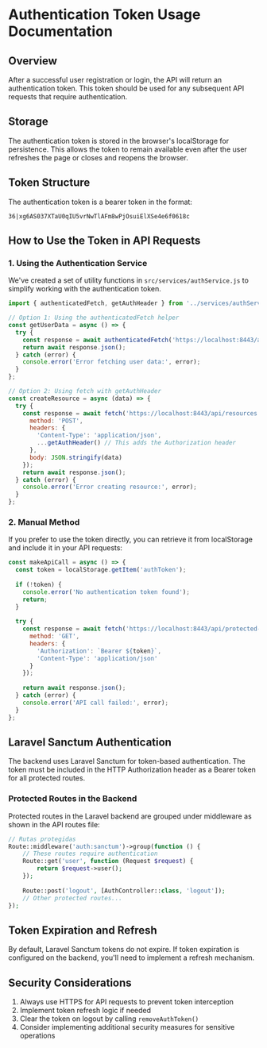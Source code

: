 # Authentication Token Usage Documentation

## Overview

After a successful user registration or login, the API will return an authentication token. This token should be used for any subsequent API requests that require authentication.

## Storage

The authentication token is stored in the browser's localStorage for persistence. This allows the token to remain available even after the user refreshes the page or closes and reopens the browser.

## Token Structure

The authentication token is a bearer token in the format:
```
36|xg6AS037XTaU0qIU5vrNwTlAFm8wPjOsuiElXSe4e6f0618c
```

## How to Use the Token in API Requests

### 1. Using the Authentication Service

We've created a set of utility functions in `src/services/authService.js` to simplify working with the authentication token.

```javascript
import { authenticatedFetch, getAuthHeader } from '../services/authService';

// Option 1: Using the authenticatedFetch helper
const getUserData = async () => {
  try {
    const response = await authenticatedFetch('https://localhost:8443/api/user');
    return await response.json();
  } catch (error) {
    console.error('Error fetching user data:', error);
  }
};

// Option 2: Using fetch with getAuthHeader
const createResource = async (data) => {
  try {
    const response = await fetch('https://localhost:8443/api/resources', {
      method: 'POST',
      headers: {
        'Content-Type': 'application/json',
        ...getAuthHeader() // This adds the Authorization header
      },
      body: JSON.stringify(data)
    });
    return await response.json();
  } catch (error) {
    console.error('Error creating resource:', error);
  }
};
```

### 2. Manual Method

If you prefer to use the token directly, you can retrieve it from localStorage and include it in your API requests:

```javascript
const makeApiCall = async () => {
  const token = localStorage.getItem('authToken');
  
  if (!token) {
    console.error('No authentication token found');
    return;
  }
  
  try {
    const response = await fetch('https://localhost:8443/api/protected-endpoint', {
      method: 'GET',
      headers: {
        'Authorization': `Bearer ${token}`,
        'Content-Type': 'application/json'
      }
    });
    
    return await response.json();
  } catch (error) {
    console.error('API call failed:', error);
  }
};
```

## Laravel Sanctum Authentication

The backend uses Laravel Sanctum for token-based authentication. The token must be included in the HTTP Authorization header as a Bearer token for all protected routes.

### Protected Routes in the Backend

Protected routes in the Laravel backend are grouped under middleware as shown in the API routes file:

```php
// Rutas protegidas
Route::middleware('auth:sanctum')->group(function () {
    // These routes require authentication
    Route::get('user', function (Request $request) {
        return $request->user();
    });
    
    Route::post('logout', [AuthController::class, 'logout']);
    // Other protected routes...
});
```

## Token Expiration and Refresh

By default, Laravel Sanctum tokens do not expire. If token expiration is configured on the backend, you'll need to implement a refresh mechanism.

## Security Considerations

1. Always use HTTPS for API requests to prevent token interception
2. Implement token refresh logic if needed
3. Clear the token on logout by calling `removeAuthToken()`
4. Consider implementing additional security measures for sensitive operations
